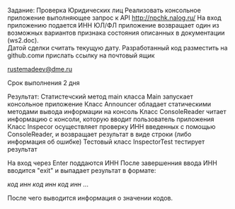 Задание: Проверка Юридических лиц 
Реализовать консольное приложение выполняющее запрос к API http://npchk.nalog.ru/
 На вход приложению подается ИНН  ЮЛ/ФЛ приложение возвращает один из возможных вариантов признака состояния описанных в документации (ws2.doc).  
Датой сделки считать текущую дату.
Разработанный код разместить на github.comи прислать ссылку на почтовый ящик 

rustemadeev@dme.ru

Срок выполнения 2 дня


Результат:
Статистечский метод main класса Main запускает консольное приложение
Класс Announcer обладает статическими методами вывода информации на консоль
Класс ConsoleReader читает информацию с консоли, которую вводит пользователь приложения
Класс Inspecor осуществляет проверку ИНН введенных с помощью ConsoleReader, и возвращает результат в виде строки (либо информация об ошибке)
Тестовый класс InspectorTest тестирует результат

На вход через Enter поддаются ИНН
После завершенния ввода ИНН вводится "exit" и выпадает результат в формате:

*код* *инн*
*код* *инн*
*код* *инн*
...

После чего выводится информация о значении кодов.
